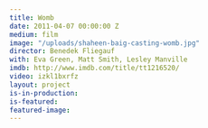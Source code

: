 ```yaml
---
title: Womb
date: 2011-04-07 00:00:00 Z
medium: film
image: "/uploads/shaheen-baig-casting-womb.jpg"
director: Benedek Fliegauf
with: Eva Green, Matt Smith, Lesley Manville
imdb: http://www.imdb.com/title/tt1216520/
video: izkl1bxrfz
layout: project
is-in-production: 
is-featured: 
featured-image: 
---
```


